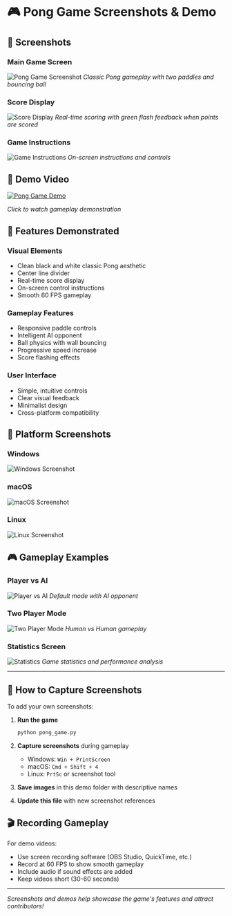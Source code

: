 # 🎮 Pong Game Screenshots & Demo

## 📸 Screenshots

### Main Game Screen
![Pong Game Screenshot](screenshot-gameplay.png)
*Classic Pong gameplay with two paddles and bouncing ball*

### Score Display
![Score Display](screenshot-scoring.png)
*Real-time scoring with green flash feedback when points are scored*

### Game Instructions
![Game Instructions](screenshot-instructions.png)
*On-screen instructions and controls*

## 🎥 Demo Video

[![Pong Game Demo](https://img.shields.io/badge/Demo-Video-red.svg)](demo-video.mp4)

*Click to watch gameplay demonstration*

## 🎯 Features Demonstrated

### Visual Elements
- Clean black and white classic Pong aesthetic
- Center line divider
- Real-time score display
- On-screen control instructions
- Smooth 60 FPS gameplay

### Gameplay Features
- Responsive paddle controls
- Intelligent AI opponent
- Ball physics with wall bouncing
- Progressive speed increase
- Score flashing effects

### User Interface
- Simple, intuitive controls
- Clear visual feedback
- Minimalist design
- Cross-platform compatibility

## 📱 Platform Screenshots

### Windows
![Windows Screenshot](screenshot-windows.png)

### macOS
![macOS Screenshot](screenshot-macos.png)

### Linux
![Linux Screenshot](screenshot-linux.png)

## 🎮 Gameplay Examples

### Player vs AI
![Player vs AI](screenshot-vs-ai.png)
*Default mode with AI opponent*

### Two Player Mode
![Two Player Mode](screenshot-two-player.png)
*Human vs Human gameplay*

### Statistics Screen
![Statistics](screenshot-stats.png)
*Game statistics and performance analysis*

---

## 📝 How to Capture Screenshots

To add your own screenshots:

1. **Run the game**
   ```bash
   python pong_game.py
   ```

2. **Capture screenshots** during gameplay
   - Windows: `Win + PrintScreen`
   - macOS: `Cmd + Shift + 4`
   - Linux: `PrtSc` or screenshot tool

3. **Save images** in this demo folder with descriptive names

4. **Update this file** with new screenshot references

## 🎬 Recording Gameplay

For demo videos:
- Use screen recording software (OBS Studio, QuickTime, etc.)
- Record at 60 FPS to show smooth gameplay
- Include audio if sound effects are added
- Keep videos short (30-60 seconds)

---

*Screenshots and demos help showcase the game's features and attract contributors!* 